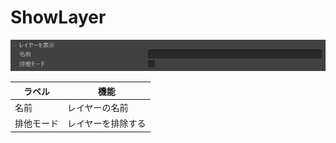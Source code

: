 
# ShowLayer
![ShowLayer](img/ActionShowLayerJP.png)

| ラベル |  機能  |
| ----   | ---- |
| 名前 | レイヤーの名前 |
| 排他モード | レイヤーを排除する |
